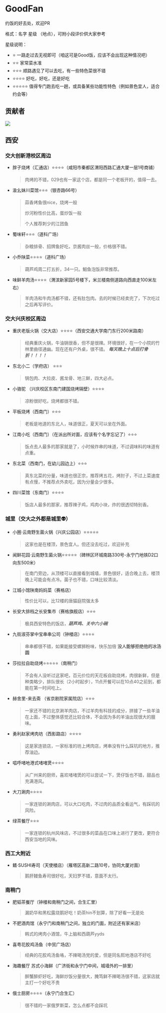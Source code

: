 # GoodFan
约饭的好去处，欢迎PR

格式：名字 星级 （地点），可附小段评价供大家参考

星级说明：
- :star: 一路走过去无视即可（咱这可是Good饭，应该不会出现这种情况吧）
- :star::star: 家常菜水准
- :star::star::star: 顺路遇见了可以去吃，有一些特色菜很不错
- :star::star::star::star: 好吃，好吃，还是好吃
- :star::star::star::star::star: 值得专门跑去吃一趟，或具备某些功能性特色（例如景色宜人，适合约会等）

## 贡献者

<a href="https://github.com/KezhiAdore/GoodFan/graphs/contributors">
  <img src="https://contrib.rocks/image?repo=KezhiAdore/GoodFan" />
</a>

## 西安

### 交大创新港校区周边

- 胖子烧烤（汇通店）:star::star::star::star:（咸阳市秦都区渭阳西路汇通大厦一层1号商铺）
  > 肉烤的不错，029也有一家这个店，都是同一个老板开的，值得一去。
- 渝幺妹川菜馆:star::star::star:（银杏路66号）
  > 蒜香烤鱼很nice，烧烤一般
  > 
  > 炒河粉性价比高，蛋炒饭一般
  > 
  > 个人推荐刺少的江团鱼
- 蜀味轩:star::star::star:（道科广场）
  > 杂粮排骨、招牌鱼好吃，京酱肉丝一般，价格很不错。
- 小乔陕菜:star::star::star::star:（道科广场）
  > 葫芦鸡周二打五折，34一只。鮰鱼泡饭非常推荐。
- 味鲜羊肉汤:star::star::star::star:（渭滨新家园5号楼下，米兰楼南侧道路向西直走100米左右）
  > 羊肉汤和牛肉汤都不错，还有肚包肉。去的时候已经卖完了，下次吃过之后再写评价。

### 交大兴庆校区周边

- 重庆老版火锅（交大店）:star::star::star::star:（西安交通大学南门东行200米路南）
  > 经典重庆火锅，牛油锅很香，但不是很辣。环境很好，在一个小院的竹林里曲径通幽。现在还有户外桌，很不错。
  > ***每天晚上十点后打骨折！！！！***
- 东北小二（学府店） :star::star::star:
  > 锅包肉、大拉皮、酱龙骨、地三鲜，四大必点。
- 小骆驼 （兴庆校区东南门建国烧烤隔壁）:star::star::star::star:
  > 凉粉很好吃，烧烤都很不错。
- 平板烧烤（西南门）:star::star::star:
  > 老板是地道的东北人，味道很正，夏天可以坐在外面。
- 江南小吃（西南门）（在派出所对面，应该有个名字忘记了）:star::star::star:
  > 饭点去人最多的那家就是了，小时候炸串的味道，不过调味料的味道有点重。
- 东北菜（西南门，在幼儿园边上）:star::star::star:
  > 真东北菜的分量，味道也很正宗，推荐烤五花，烤肘子，不过上菜速度有点慢，不推荐点外卖吃，因为分量会少很多。
- 四川菜馆（东南门）:star::star::star::star:
  > 饭店人最多的那家，推荐辣子鸡，鸡肉小块，炸的很透彻特别香。

### 城里（交大之外都是城里:alien:）

- 小圈·云南野生菌火锅（兴庆公园店）:star::star::star::star::star:
  > 这家也是在楼顶，景色宜人。但还没去吃过，欢迎补充
- 闻鲜花园·云南野生菌火锅:star::star::star::star::star:（碑林区环城南路330号-永宁门地铁D2口向东500米）
  > 在南门旁边，从顶楼可以直接看到城墙，景色很好，适合晚上去，楼顶晚上可能会有点冷。菌子也不错，口味比较清淡。
- 江城小馆陕南妈妈菜（赛格店）
  > 性价比可以，比12楼的唐猫庭院强太多
- 长安大排档之长安集市（赛格旗舰店）:star::star::star:
  > 极具西安特色的饭店，***葫芦鸡、关中六小碗***
- 九街淑芬掌中宝串串公司（钟楼店）:star::star::star::star:
  > 串串都很不错，如果能接受螺狮粉味，快乐加倍
  > **没人能够拒绝他的冰汤圆**
- 莎拉拉自助烧烤:star::star::star::star::star:（南稍门）
  > 不会有人没听过这家吧，百元价位的天花板自助烧烤，肉很新鲜，但是种类略少，排队很长（2小时起步），11点开餐可以在10点40之前到，都能在第一时间吃上。
- 赫舍里-来去斋 （省京剧院家属院店）:star::star::star:
  > 一家还不错的北京涮羊肉店，不过羊肉有科技的成分，拼接了一些羊油在上面，不过整体感觉还比较合体，不会因为多的羊油出现很大的膻味。
- 勇利赵家烤肉坊（西影路店）:star::star::star::star:
  > 这是家连锁店，一家标准的坊上烤肉店，烤串没有什么踩坑的地方，推荐油边。
- 嗞呼啫吔港式啫啫煲:star::star::star::star:
  > 从广州来的厨师，喜欢啫啫煲的可以尝试一下，煲仔饭也不错，甜品也充满港风。
- 大刀涮肉:star::star::star::star:
  > 一家连锁的涮肉店，可以大口吃肉，不过肉的品质全看运气，有踩坑的风险。
- 绿茶餐厅:star::star::star:
  > 一家连锁的杭州风味店，不过很多的菜品在口味上进行了更改，更符合西安当地的风味。


### 西工大附近

- 鳍·SUSHI寿司（天使楼店）（雁塔区高新二路10号，协同大厦对面）
  > 鹅肝鳗鱼寿司很好吃，天妇罗不错，意面不太行。

### 南稍门

- 肥韬茶餐厅（钟楼和南稍门之间，合生汇里）
  
  > 漏奶华和黑松露烧鹅好吃！奶茶hin不划算，除了好看一无是处

- 不肥酒肉馆（永宁门和南稍门之间，独立的门面，附近还有家米店）
  
  > 韩式的烤肉小酒馆，牛上脑和西葫芦yyds

- 喜粤花胶鸡汤鱼（中贸广场店）
  
  > 经典的花胶鸡汤鱼咯，不辣喝汤党的爱，但是同名熙地港店不好吃

- 海趣餐厅 苏式小海鲜（广济街和永宁门中间，城墙外的一排里）
  
  > 醉蟹醉虾好吃，海鲜炒饭分量很大，腌笃鲜不辣喝汤很不错，这家店就主打一个好吃不贵
  
- 俄士厨房:star::star::star::star:（永宁门合生汇）

  > 很不错的一家俄罗斯菜，怎么点都不会踩坑
